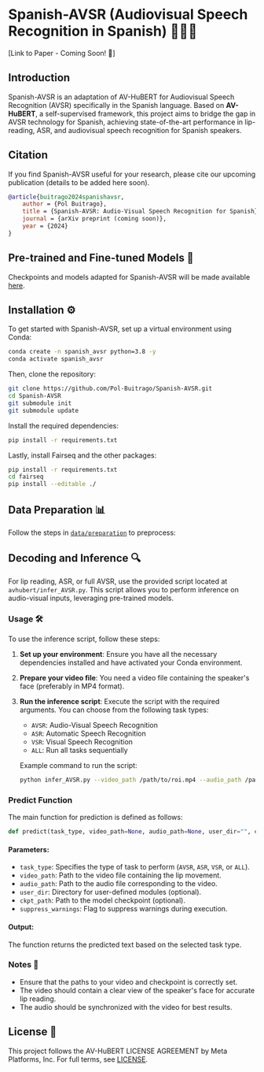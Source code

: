 
# Spanish-AVSR (Audiovisual Speech Recognition in Spanish) 🎤🇪🇸
[Link to Paper - Coming Soon! 📄]

## Introduction
Spanish-AVSR is an adaptation of AV-HuBERT for Audiovisual Speech Recognition (AVSR) specifically in the Spanish language. Based on **AV-HuBERT**, a self-supervised framework, this project aims to bridge the gap in AVSR technology for Spanish, achieving state-of-the-art performance in lip-reading, ASR, and audiovisual speech recognition for Spanish speakers.

## Citation
If you find Spanish-AVSR useful for your research, please cite our upcoming publication (details to be added here soon).


```BibTeX
@article{buitrago2024spanishavsr,
    author = {Pol Buitrago},
    title = {Spanish-AVSR: Audio-Visual Speech Recognition for Spanish},
    journal = {arXiv preprint (coming soon)},
    year = {2024}
}
```

## Pre-trained and Fine-tuned Models 🧩

Checkpoints and models adapted for Spanish-AVSR will be made available [here](link-to-checkpoints).

## Installation ⚙️

To get started with Spanish-AVSR, set up a virtual environment using Conda:

```bash
conda create -n spanish_avsr python=3.8 -y
conda activate spanish_avsr
```

Then, clone the repository:

```bash
git clone https://github.com/Pol-Buitrago/Spanish-AVSR.git
cd Spanish-AVSR
git submodule init
git submodule update
```

Install the required dependencies:

```bash
pip install -r requirements.txt
```

Lastly, install Fairseq and the other packages:
```bash
pip install -r requirements.txt
cd fairseq
pip install --editable ./
```

## Data Preparation 📊
Follow the steps in [`data/preparation`](data/preparation) to preprocess:


## Decoding and Inference 🔍

For lip reading, ASR, or full AVSR, use the provided script located at `avhubert/infer_AVSR.py`. This script allows you to perform inference on audio-visual inputs, leveraging pre-trained models.

### Usage 🛠️

To use the inference script, follow these steps:

1. **Set up your environment**: Ensure you have all the necessary dependencies installed and have activated your Conda environment.

2. **Prepare your video file**: You need a video file containing the speaker's face (preferably in MP4 format).

3. **Run the inference script**:
   Execute the script with the required arguments. You can choose from the following task types:
   - `AVSR`: Audio-Visual Speech Recognition
   - `ASR`: Automatic Speech Recognition
   - `VSR`: Visual Speech Recognition
   - `ALL`: Run all tasks sequentially

   Example command to run the script:
   ```bash
   python infer_AVSR.py --video_path /path/to/roi.mp4 --audio_path /path/to/clip.wav --task_type AVSR
   ```

### Predict Function

The main function for prediction is defined as follows:
```python
def predict(task_type, video_path=None, audio_path=None, user_dir="", ckpt_path="", suppress_warnings=True):
```

#### Parameters:
- `task_type`: Specifies the type of task to perform (`AVSR`, `ASR`, `VSR`, or `ALL`).
- `video_path`: Path to the video file containing the lip movement.
- `audio_path`: Path to the audio file corresponding to the video.
- `user_dir`: Directory for user-defined modules (optional).
- `ckpt_path`: Path to the model checkpoint (optional).
- `suppress_warnings`: Flag to suppress warnings during execution.

#### Output:
The function returns the predicted text based on the selected task type.

### Notes 📝
- Ensure that the paths to your video and checkpoint is correctly set.
- The video should contain a clear view of the speaker's face for accurate lip reading.
- The audio should be synchronized with the video for best results.


## License 📜
This project follows the AV-HuBERT LICENSE AGREEMENT by Meta Platforms, Inc. For full terms, see [LICENSE](link-to-license-file).
